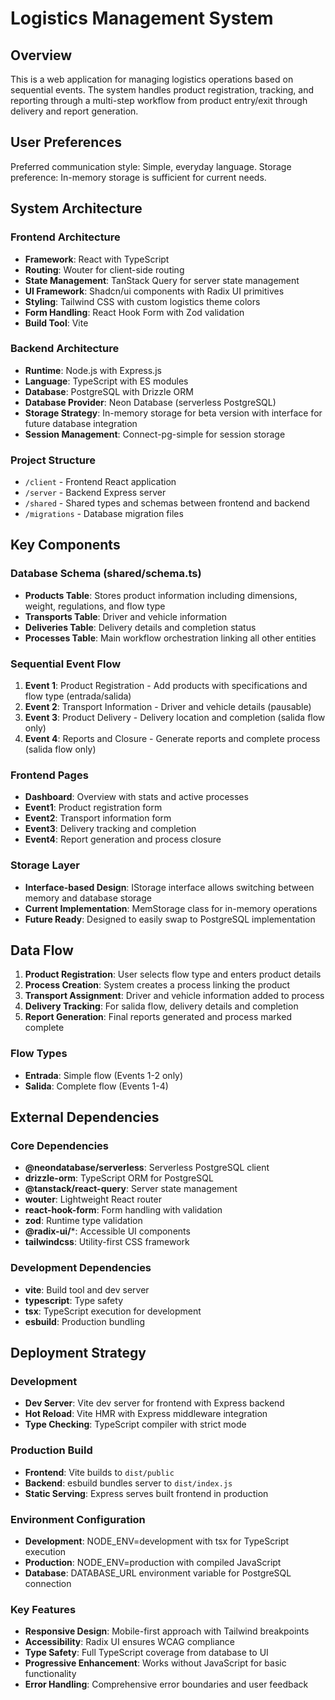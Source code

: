 # Logistics Management System

## Overview

This is a web application for managing logistics operations based on sequential events. The system handles product registration, tracking, and reporting through a multi-step workflow from product entry/exit through delivery and report generation.

## User Preferences

Preferred communication style: Simple, everyday language.
Storage preference: In-memory storage is sufficient for current needs.

## System Architecture

### Frontend Architecture
- **Framework**: React with TypeScript
- **Routing**: Wouter for client-side routing
- **State Management**: TanStack Query for server state management
- **UI Framework**: Shadcn/ui components with Radix UI primitives
- **Styling**: Tailwind CSS with custom logistics theme colors
- **Form Handling**: React Hook Form with Zod validation
- **Build Tool**: Vite

### Backend Architecture
- **Runtime**: Node.js with Express.js
- **Language**: TypeScript with ES modules
- **Database**: PostgreSQL with Drizzle ORM
- **Database Provider**: Neon Database (serverless PostgreSQL)
- **Storage Strategy**: In-memory storage for beta version with interface for future database integration
- **Session Management**: Connect-pg-simple for session storage

### Project Structure
- `/client` - Frontend React application
- `/server` - Backend Express server
- `/shared` - Shared types and schemas between frontend and backend
- `/migrations` - Database migration files

## Key Components

### Database Schema (shared/schema.ts)
- **Products Table**: Stores product information including dimensions, weight, regulations, and flow type
- **Transports Table**: Driver and vehicle information
- **Deliveries Table**: Delivery details and completion status
- **Processes Table**: Main workflow orchestration linking all other entities

### Sequential Event Flow
1. **Event 1**: Product Registration - Add products with specifications and flow type (entrada/salida)
2. **Event 2**: Transport Information - Driver and vehicle details (pausable)
3. **Event 3**: Product Delivery - Delivery location and completion (salida flow only)
4. **Event 4**: Reports and Closure - Generate reports and complete process (salida flow only)

### Frontend Pages
- **Dashboard**: Overview with stats and active processes
- **Event1**: Product registration form
- **Event2**: Transport information form
- **Event3**: Delivery tracking and completion
- **Event4**: Report generation and process closure

### Storage Layer
- **Interface-based Design**: IStorage interface allows switching between memory and database storage
- **Current Implementation**: MemStorage class for in-memory operations
- **Future Ready**: Designed to easily swap to PostgreSQL implementation

## Data Flow

1. **Product Registration**: User selects flow type and enters product details
2. **Process Creation**: System creates a process linking the product
3. **Transport Assignment**: Driver and vehicle information added to process
4. **Delivery Tracking**: For salida flow, delivery details and completion
5. **Report Generation**: Final reports generated and process marked complete

### Flow Types
- **Entrada**: Simple flow (Events 1-2 only)
- **Salida**: Complete flow (Events 1-4)

## External Dependencies

### Core Dependencies
- **@neondatabase/serverless**: Serverless PostgreSQL client
- **drizzle-orm**: TypeScript ORM for PostgreSQL
- **@tanstack/react-query**: Server state management
- **wouter**: Lightweight React router
- **react-hook-form**: Form handling with validation
- **zod**: Runtime type validation
- **@radix-ui/***: Accessible UI components
- **tailwindcss**: Utility-first CSS framework

### Development Dependencies
- **vite**: Build tool and dev server
- **typescript**: Type safety
- **tsx**: TypeScript execution for development
- **esbuild**: Production bundling

## Deployment Strategy

### Development
- **Dev Server**: Vite dev server for frontend with Express backend
- **Hot Reload**: Vite HMR with Express middleware integration
- **Type Checking**: TypeScript compiler with strict mode

### Production Build
- **Frontend**: Vite builds to `dist/public`
- **Backend**: esbuild bundles server to `dist/index.js`
- **Static Serving**: Express serves built frontend in production

### Environment Configuration
- **Development**: NODE_ENV=development with tsx for TypeScript execution
- **Production**: NODE_ENV=production with compiled JavaScript
- **Database**: DATABASE_URL environment variable for PostgreSQL connection

### Key Features
- **Responsive Design**: Mobile-first approach with Tailwind breakpoints
- **Accessibility**: Radix UI ensures WCAG compliance
- **Type Safety**: Full TypeScript coverage from database to UI
- **Progressive Enhancement**: Works without JavaScript for basic functionality
- **Error Handling**: Comprehensive error boundaries and user feedback